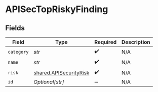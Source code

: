 # APISecTopRiskyFinding


## Fields

| Field                                                            | Type                                                             | Required                                                         | Description                                                      |
| ---------------------------------------------------------------- | ---------------------------------------------------------------- | ---------------------------------------------------------------- | ---------------------------------------------------------------- |
| `category`                                                       | *str*                                                            | :heavy_check_mark:                                               | N/A                                                              |
| `name`                                                           | *str*                                                            | :heavy_check_mark:                                               | N/A                                                              |
| `risk`                                                           | [shared.APISecurityRisk](../../models/shared/apisecurityrisk.md) | :heavy_check_mark:                                               | N/A                                                              |
| `id`                                                             | *Optional[str]*                                                  | :heavy_minus_sign:                                               | N/A                                                              |